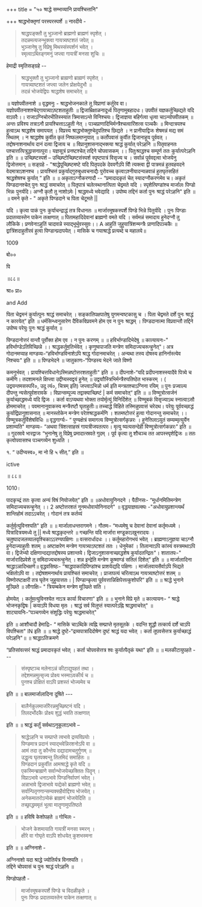 +++
title = "५० श्राद्धे सम्भाव्यानि प्रायश्चित्तानि"

+++
श्राद्धभोक्तृणां परस्परस्पर्शे ॥ नारदीये -

> श्राद्धपङ्क्तौ तु भुञ्जानो ब्राह्मणो ब्राह्मणं स्पृशेत् ।  
तदन्नमत्यजन्भुक्त्वा गायत्र्यष्टशतं जपेत् ॥  
भुञ्जानेषु तु विप्रेषु मिथस्संस्पर्शनं भवेत् ।  
स्मृत्वाऽब्लिङ्गमनुं जप्त्वा गायत्रीं मनसा शुचिः ॥ 

हेमाद्री स्मृतिसङ्ग्रहे -- 

> श्राद्धभुक्तौ तु भुञ्जानो ब्राह्मणो ब्राह्मणं स्पृशेत् ।  
गायत्र्याष्टशतं जप्त्वा जलेन प्रोक्षयेदुभौ ॥  
तदन्नं भोजयेद्विपः श्राद्धशेष समाचरेत् ॥ 

॥ यज्ञोपवीतनाशे ॥ वृद्धमनुः - श्राद्धभोजनकाले तु विप्राणां कर्तुरेव वा। यज्ञोपवीतनाशश्चेद्गायत्र्याऽष्टशताहुतीः ॥ द्विजाम्रिक्षाळनादूर्ध्व पितृणामुबहादधः। उपवीतं यज्ञकर्तुच्छिद्यते यदि वाऽपरैः।। राजाऽग्निचोरभीतिस्स्यात त्रिमासाऽन्ते विनिश्चयः। द्विजाज्ञया बहिर्गत्वा धृत्वा चाऽन्योपवीतकम् ॥ अन्तः प्रविश्य तत्राऽनौ प्रायश्चित्ताऽऽहुती नेत् । पञ्चप्राणादिभिर्मन्त्रैश्चत्वारिंशत्स पञ्चकैः ॥ मिन्दात्रयश्च हुत्वाऽथ श्राद्धशेष समापयत् । विप्रस्य श्राद्धभोक्तुश्चेदुपतिश्च छिद्यते । न प्रानीयाद्विजः शेषमन्नं मद्य समं स्थितम् । न श्राद्धशेष कुर्वीत कृतं निष्फलमाप्नुयात् ॥ कर्तोपवासं कुर्वीत द्विजानाहूय पूर्ववत् । तद्दोषनाशनार्थाय दानं दत्वा द्विजाय च ॥ विप्रानुशासनाद्भक्त्या श्राद्धं कुर्यात् परेऽहनि ॥ पितृवाहनतः पश्चात्तत्पित्रुद्धासनात्पुरा। यज्ञसूत्रं प्रनष्टश्चेत् तद्दिने चोपवासकम् ।। पितुःश्राद्धश्च सम्पूर्ण ततः कुर्यात्परेऽहनि इति ॥ ॥ उच्छिष्टस्पर्श – उच्छिष्टोच्छिष्टसंस्पर्श स्पृष्टपात्रं विसृज्य च । सर्वान्नं पूर्ववद्दत्वा भोजयेनु द्विजोत्तमान् ॥ सङ्ग्रहे - "श्राद्धेपूच्छिष्टमष्टे यदि पितृपदके देववर्गेऽपि विौ त्यक्त्वा द्वी पात्रमन्नं हुतवहवदने वेदमात्राऽशनश्च । प्रायश्चित्तं प्रकुर्याद्गुरुबुधवचनाद्यैः पुरोवच्च कृत्वाऽश्नीयादन्यन्नवान्नं हुतघृतसहितं श्राद्धशेषश्च कुर्यात् ” इति ॥ ॥ अकृताऽग्नौकरणादौ -- “प्रमादादकृतं चेत् स्यादग्नौकरणमेव च। अकृतं पिण्डदानश्चेत् पुनः श्राद्धं समाचरेत् ॥ पितृपात्रं चलेत्स्थानात्पिता चेद्वमते यदि । स्पृशेत्पिण्डांश्च मार्जालः पिण्डो भिन्नः पुनर्यदि। अग्नौ कृतौ तु नाशोऽमेः | श्राद्धमध्ये भवेद्यादि । उपोष्य तद्दिनं कर्ता पुनः श्राद्धं परेऽहनि" इति ॥ ॥ वमने कृते - " अकृते पिण्डदाने च पिता चेटूमते ||

यदि । कृत्वा पाकं पुनः कुर्याचन्द्राद्धं तत्र विधानतः ॥ मार्जारमूषकस्पर्शे पिण्डे भिन्ने पितुर्यदि । पुनः पिण्डाः प्रदातव्यास्तेन पाकेन तत्क्षणात् ॥ पितामहादिदेवानां ब्राह्मणो वमते यदि । सर्वमन्नं समादाय हुनेदग्नौ तु लौकिके। प्रणवेनाऽहुतिं चादावन्ने स्याद्भूर्भुवस्सुवः।। A आहुतिं जुहुयात्रिंशन्मन्त्रैः प्राणादिपञ्चकैः ॥ द्वात्रिंशदाहुतीरवं हुत्वा पिण्डान्प्रदापयेत् । मासिके च गयाश्राद्धे प्रत्यब्दे च महालये॥

1009

बो००

पि

॥८८॥

श्रा० प्रा०

and Add

पिता चेद्वमनं कुर्यात्पुनः श्राद्धं समाचरेत् । सङ्कातिपक्षपातेषु युगमन्वष्टकासु च । पिता चेद्वमते दर्शे पुनः श्राद्धं न कारयेत्” इति ॥ धर्मसिन्ध्वनुसारेण दैविकविप्रवमने होम एव न पुनः श्राद्धम् । पिण्डदानात्मा विप्रवान्तौ तद्दिने उपोष्य परेयुः पुनः श्राद्धं कुर्यात् ॥

पिण्डदानोत्तरं वान्तौ पूर्वोक्त होम एव । न पुनः करणम् ॥ ॥ हविर्भाण्डादिभेदेषु ॥ कात्यायनः-" हविर्भाण्डेऽतिविच्छिन्ने ।। श्राद्धकर्तुम॒तिर्भवेत् । कृणुष्वपाजति मन्त्रेण समिदाज्यचरून्हुनेत्"। अत्र गोदानमप्याह माण्डव्यः-“हविर्भाण्डविनाशेऽपि श्राद्ध गोदानमाचरेत् । अन्यथा तस्य दोषस्य हानिर्नास्त्येव निश्चयः" इति ॥ ॥ पिण्डभेदने ॥ जातुकाणः-“पिण्डस्य भेदने जाते विष्णो

कमनुर्भवत् । प्रायश्चित्तविधानेऽस्मिन्नष्टोत्तरशताहुतीः" इति ॥ ॥ दीपनाशे-“यदि प्रदीपनाशस्स्यादैवे पित्र्ये च कर्मणि। तदशामनले क्षिप्त्वा उद्दीप्यस्वद्वयं हुनेत् ॥ उद्वयाौस्त्रिभिर्मन्त्रैरुपतिष्ठेत भास्करम् । ( उद्वयन्तमसस्परि०, उदु त्यं०, चित्रम् इति) जप्त्वाऽभिन्नो धर्म इति मन्त्रतश्चाऽग्निना रयिम् ॥ पुनः प्रज्वाल्य दीपन्तु न्यसेत्पूर्वशरावके । विप्रान्सम्पूज्य तद्वाक्याच्छिष्टं | कर्म समाचरेत्” इति ॥ ॥ विण्मूत्रोत्सर्जनं कुर्याच्छाद्धमध्ये यदि द्विजः । कर्ता वाऽप्यथवा भोक्ता तयोर्मृत्युं विनिर्दिशेत् ॥ विण्मूबकं विसृज्याऽथ स्नात्वाऽसौ होममाचरेत् । पवमानानुवाकस्य मन्त्रैरष्टौ घृताहुतीः॥ तच्चाद्धे विहिते तस्मिन्नुपवासं चरेदथ। परेयुः पूर्ववच्छाद्धं कुर्याद्विप्रानुशासनात् ॥ मानस्तोकेन मन्त्रेण परेाश्श्राद्धकर्मणि । शतमष्टोत्तरं हुत्वा गोदानन्तु समाचरेत् ।। विण्मूत्रकर्तुर्विशेषविधिः ॥ वृद्धगार्ग्यः- “ पुण्यक्षेत्रं समागत्य विण्मूत्रोत्सर्गकृन्नरः । हुनेत्तिलाऽयुतं सम्यम्मृत्युर्येन प्रशाम्यति" माण्डव्यः- “अथवा त्रिंशत्साहस्रं गायत्रीजपतत्परः। मृत्यु ष्यत्यसन्देही विण्मूत्रोत्सर्गकन्नरः” इति ॥ ॥ गुदस्रावे भारद्वाजः “भुनानेषु तु विप्रेषु प्रमादात्स्रवते गुदम् । पूर्व कृत्वा तु शौचञ्च तत आपस्स्पृशेद्विजः ॥ ततः कृत्वोपवासश्च पञ्चगव्येन शुध्यति ।

१. “ उदीप्यस्व०, मा नो हि ५ सीत्.” इति ॥

ictive

॥ ८८॥

1010।

पादकृच्द्रं ततः कृत्वा अन्यं विषं नियोजयेत्” इति ॥ ॥अधोवायुनिनदने । पैठीनसः- “मूर्धानमितिमन्त्रेण समिदाज्यचरून्हुनेत् ।। 2 अष्टोत्तरशतं नूनमधोवायोनिनादने" ॥ वृद्धयाज्ञवल्क्यः -"अधोवायुप्रशान्त्यर्थं शान्तिहोमं तदाऽऽचरेत् । गोदानं तत्र कर्तव्यं

कर्तुर्मृत्युविनश्यति" इति ॥ ॥ मार्जालाधन्तरागमने । गौतमः- “मध्यमेषु च देवानां देवानां कर्तृमध्यमे । पित्रादित्रयमध्ये तु || मध्ये श्राद्धकृदन्तरे ॥ गच्छन्ति यदि मार्जारा मण्डूकाऽखुनरादयः । चतुष्पादजलव्यालवृश्चिकाऽऽरण्यपक्षिणः ॥ वत्सरार्धादधः ।। कर्तुमहारोगभयं भवेत् । ब्राह्मणाऽनुज्ञया चाऽग्नौ हुनेदाज्याहुतीः शतम् ॥ अष्टाक्षरेण मन्त्रेण गायत्र्याऽष्टशतं ततः । धेनुमेकां । तिलान्वाऽपि कांस्यं वस्त्रमथाऽपि वा। द्विजेभ्यो दक्षिणान्दद्यात्तद्दोषस्य प्रशान्तये। द्विजाऽनुशासनाच्छाद्धशेष कुर्यादतन्द्रितः"। शातातपः-" मार्जारादिप्रवेशे तु समिदाज्यचरून्हुनेत् । शन्न इन्द्रेति मन्त्रेण कूष्माण्डं सतिलं दिशेत्” इति ॥ ॥ मार्जालादिना श्राद्धाऽन्नादिभक्षणे॥ वृद्धवसिष्ठः- “श्राद्धपाकादिपिण्डांश्च प्राशयेद्यदि पक्षिणः । मार्जालवायसैर्वाऽपि भिद्यते भक्षितोऽपि वा । तद्दोषशमनार्थाय प्रायश्चितं समाचरेत् । प्राजापत्यं चरित्वाऽथ गायत्र्याष्टोत्तरं शतम् ॥ विष्णोरष्टाक्षरी तत्र घृतेन जुहुयात्ततः। | पिण्डान्कृत्वा पूर्ववत्तान्निक्षिपेत्तत्कुशोपरि” इति ॥ ॥ श्राद्धे भुनाने मूञ्छिते ॥ लौगाक्षिः- " त्रियम्बकेन मन्त्रेण मूञ्छिते सति ।

होमयेत् । कर्तुम॒त्युविनश्येत नाऽत्र कार्या विचारणा” इति ॥ ॥ भुनाने विप्रे मृते ॥ कात्यायनः- “ श्राद्धे भोजनकृद्विषः | कयाऽपि विधया मृतः । श्राद्धं सर्व विलुप्तं स्यात्परेऽह्नि श्राद्धमाचरेत्" ॥ शाट्यायनिः-“पञ्चगव्येन संशुद्धिः परेयुः श्राद्धमाचरेत्"

इति ॥ आशौचादौ हेमाद्रिः- “ मासिके चाऽब्दिके त्वह्नि सम्प्राप्ते मृतसूतके । वदन्ति शुद्धौ तत्कार्य दर्शे चाऽपि विपश्चिता" IN इति ॥ ॥ श्राद्धे दुष्टे-“द्रव्यपात्रादिदोषेण दुष्टं श्राद्धं यदा भवेत् । कर्ता तूपवसेत्तत्र कुर्याच्छाद्धं परेऽहनि"॥ ॥ श्राद्धाऽतिक्रमणे

“प्रतिसांवत्सरं श्राद्धं प्रमादारकृतं भवेत् । कर्ता चोपवसेत्तत्र श्वः कुर्यात्पैतृकं यथा" इति ॥ ॥ मलकीटायुपहते --- 

> संस्पृष्टञ्च मलेनाऽन्नं कीटाद्युपहतं तथा ।  
तद्देशमन्नमुत्सृज्य प्रोक्ष्य भस्माऽवकीर्य च ॥  
पुनश्च प्रोक्षितं वाऽपि प्रशस्तं भोज्यमेव च

इति ॥ ॥ बालमार्जालादिना दूषिते --- 

> बालैर्नकुलमार्जारैरन्नमुच्छिष्टनं यदि ।  
तिलदर्भोदकैः प्रोक्ष्य शुद्धं भवति तत्क्षणात्

इति ॥ ॥ श्राद्धं कर्तुं सर्वथाऽनुकूलाऽभावे – 

> श्राद्धेऽहनि च सम्प्राप्ते त्वभावे द्रव्यविप्रयोः ।  
पिण्डमात्र प्रदानं स्याद्भवेन्निरशनोऽपि वा ॥  
आमं तदा तु कौन्तेय दद्यादामचतुर्गुणम् ॥  
उद्धृत्य घृतपक्वन्तु तिलमिदं समाहितः ॥  
पिण्डदानं प्रकुर्वीत आमश्राद्धे कृते यदि ॥  
एकस्मिन्ब्राह्मणे सर्वान्भोजयेच्छक्तितः पितॄन् ।  
विप्राऽभावे धनाऽभावे पिण्डनिर्वापणं भवेत् ।  
अन्नाभावे द्विजाभावे यद्येको ब्राह्मणो भवेत् ॥  
सर्वान्पितृगणान्सम्यक्सहैवोद्दिश्य भोजयेत् ।  
अनेकमातरोऽप्येकं ब्राह्मणं भोजयेदिति ॥  
तच्छ्राद्धममृतं भूत्वा मातॄणामुपतिष्ठते

इति ॥ ॥ हविषि केशोपहते ॥ गोभिलः -

> भोजने केशमायाति गायत्रीं मनसा स्मरन् ।  
क्षीरे वा गोघृते वाऽपि शोधयेत् कुशभस्मना

इति ॥ ॥ अग्निनाशे -

अग्निनाशो यदा श्राद्धे ज्योतिर्यत्र विनश्यति ।  
तद्दिने चोपवासं च पुनः श्राद्धं परेऽहनि ॥ 

पिण्डोपहतौ - 

> मार्जारमूषकस्पर्शे पिण्डे च विदळीकृते ।  
पुनः पिण्डः प्रदातव्यस्तेन पाकेन तत्क्षणात् ॥